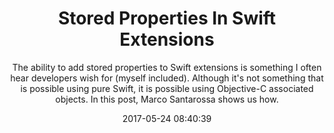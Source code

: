 ---
title: "Stored Properties In Swift Extensions"
subtitle: "The ability to add stored properties to Swift extensions is something I often hear developers wish for (myself included). Although it's not something that is possible using pure Swift, it is possible using Objective-C associated objects. In this post, Marco Santarossa shows us how."
tags: ["extension"]
link: "https://marcosantadev.com/stored-properties-swift-extensions/"
date: "2017-05-24 08:40:39"
---